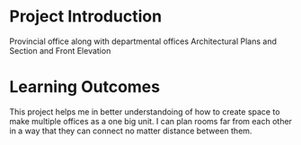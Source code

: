# Project Introduction
Provincial office along with departmental offices
Architectural Plans and Section and Front Elevation
# Learning Outcomes
This project helps me in better understandoing of how to create space to make multiple offices as a one big unit.
I can plan rooms far from each other in a way that they can connect no matter distance between them.

